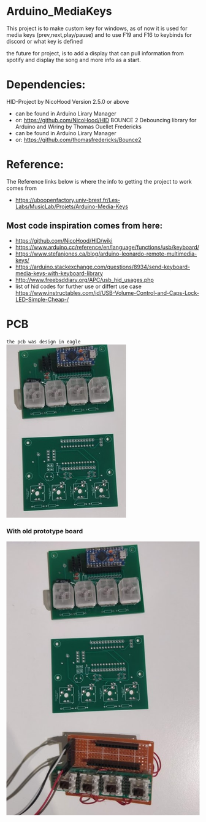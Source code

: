 # Arduino_MediaKeys

This project is to make custom key for windows, as of now it is used for media keys (prev,next,play/pause) and to use F19 and F16 to keybinds for discord or what key is defined

the future for project, is to add a display that can pull information from spotify and display the song and more info as a start.

# Dependencies:

HID-Project by NicoHood Version 2.5.0 or above

- can be found in Arduino Lirary Manager
- or: https://github.com/NicoHood/HID
  BOUNCE 2 Debouncing library for Arduino and Wiring by Thomas Ouellet Fredericks
- can be found in Arduino Lirary Manager
- or:  https://github.com/thomasfredericks/Bounce2

# Reference:

The Reference links below is where the info to getting the project to work comes from

- https://uboopenfactory.univ-brest.fr/Les-Labs/MusicLab/Projets/Arduino-Media-Keys

## Most code inspiration comes from here:

- https://github.com/NicoHood/HID/wiki
- https://www.arduino.cc/reference/en/language/functions/usb/keyboard/
- https://www.stefanjones.ca/blog/arduino-leonardo-remote-multimedia-keys/
- https://arduino.stackexchange.com/questions/8934/send-keyboard-media-keys-with-keyboard-library
- http://www.freebsddiary.org/APC/usb_hid_usages.php
- list of hid codes for further use or differt use case
  https://www.instructables.com/id/USB-Volume-Control-and-Caps-Lock-LED-Simple-Cheap-/

# PCB

`the pcb was design in eagle`  
![](images/image1.jpg)

### With old prototype board

![](images/image2.jpg)
